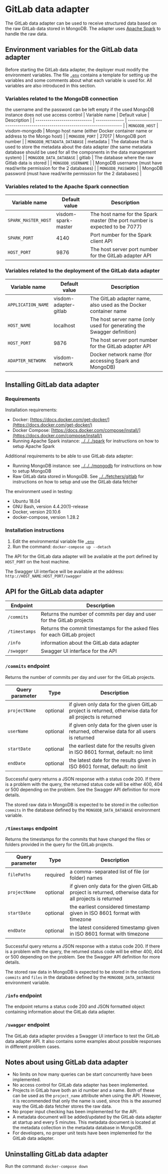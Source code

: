 # GitLab data adapter

The GitLab data adapter can be used to receive structured data based on the raw GitLab data stored in MongoDB. The adapter uses [Apache Spark](https://spark.apache.org/) to handle the raw data.

## Environment variables for the GitLab data adapter

Before starting the GitLab data adapter, the deployer must modify the environment variables. The file [`.env`](.env) contains a template for setting up the variables and some comments about what each variable is used for. All variables are also introduced in this section.

### Variables related to the MongoDB connection

the username and the password can be left empty if the used MongoDB instance does not use access control
| Variable name                | Default value  | Description                                                                 |
| ---------------------------- | -------------- | --------------------------------------------------------------------------- |
| `MONGODB_HOST`               | visdom-mongodb | Mongo host name (either Docker container name or address to the Mongo host) |
| `MONGODB_PORT`               | 27017          | MongoDB port number                                                         |
| `MONGODB_METADATA_DATABASE`  | metadata       | The database that is used to store the metadata about the data adapter (the same metadata database should be used for all the components in the data management system) |
| `MONGODB_DATA_DATABASE`      | gitlab         | The database where the raw Gitlab data is stored                            |
| `MONGODB_USERNAME`           |                | MongoDB username (must have read/write permission for the 2 databases)      |
| `MONGODB_PASSWORD`           |                | MongoDB password (must have read/write permission for the 2 databases)      |

### Variables related to the Apache Spark connection

| Variable name       | Default value       | Description                                                                 |
| ------------------- | ------------------- | --------------------------------------------------------------------------- |
| `SPARK_MASTER_HOST` | visdom-spark-master | The host name for the Spark master (the port number is expected to be 7077) |
| `SPARK_PORT`        | 4140                | Port number for the Spark client API                                        |
| `HOST_PORT`         | 9876                | The host server port number for the GitLab adapter API                      |

### Variables related to the deployment of the GitLab data adapter

| Variable name      | Default value         | Description                                                            |
| ------------------ | --------------------- | ---------------------------------------------------------------------- |
| `APPLICATION_NAME` | visdom-adapter-gitlab | The GitLab adapter name, also used as the Docker container name        |
| `HOST_NAME`        | localhost             | The host server name (only used for generating the Swagger definition) |
| `HOST_PORT`        | 9876                  | The host server port number for the GitLab adapter API                 |
| `ADAPTER_NETWORK`  | visdom-network        | Docker network name (for accessing Spark and MongoDB)                  |

## Installing GitLab data adapter

### Requirements

Installation requirements:

- Docker: [https://docs.docker.com/get-docker/](https://docs.docker.com/get-docker/)
- Docker Compose: [https://docs.docker.com/compose/install/](https://docs.docker.com/compose/install/)
- Running Apache Spark instance: [../../../spark](../../../spark) for instructions on how to setup Apache Spark

Additional requirements to be able to use GitLab data adapter:

- Running MongoDB instance: see [../../../mongodb](../../../mongodb) for instructions on how to setup MongoDB
- Raw GitLab data stored in MongoDB. See [../../fetchers/gitlab](../../fetchers/gitlab) for instructions on how to setup and use the GitLab data fetcher

The environment used in testing:

- Ubuntu 18.04
- GNU Bash, version 4.4.20(1)-release
- Docker, version 20.10.6
- docker-compose, version 1.28.2

### Installation instructions

1. Edit the environmental variable file [`.env`](.env)
2. Run the command: `docker-compose up --detach`

The API for the GitLab data adapter will be available at the port defined by `HOST_PORT` on the host machine.

The Swagger UI interface will be available at the address: `http://HOST_NAME:HOST_PORT/swagger`

## API for the GitLab data adapter

| Endpoint      | Description                                                               |
| ------------- | ------------------------------------------------------------------------- |
| `/commits`    | Returns the number of commits per day and user for the GitLab projects    |
| `/timestamps` | Returns the commit timestamps for the asked files for each GitLab project |
| `/info`       | information about the GitLab data adapter                                 |
| `/swagger`    | Swagger UI interface for the API                                          |

### `/commits` endpoint

Returns the number of commits per day and user for the GitLab projects.

| Query parameter | Type     | Description                                                                                              |
| --------------- | -------- | -------------------------------------------------------------------------------------------------------- |
| `projectName`   | optional | if given only data for the given GitLab project is returned, otherwise data for all projects is returned |
| `userName`      | optional | if given only data for the given user is returned, otherwise data for all users is returned              |
| `startDate`     | optional | the earliest date for the results given in ISO 8601 format, default: no limit                            |
| `endDate`       | optional | the latest date for the results given in ISO 8601 format, default: no limit                              |

Successful query returns a JSON response with a status code 200. If there is a problem with the query, the returned status code will be either 400, 404 or 500 depending on the problem. See the Swagger API definition for more details.

The stored raw data in MongoDB is expected to be stored in the collection `commits` in the database defined by the `MONGODB_DATA_DATABASE` environment variable.

### `/timestamps` endpoint

Returns the timestamps for the commits that have changed the files or folders provided in the query for the GitLab projects.

| Query parameter | Type     | Description                                                                                              |
| --------------- | -------- | -------------------------------------------------------------------------------------------------------- |
| `filePaths`     | required | a comma-separated list of file (or folder) names                                                         |
| `projectName`   | optional | if given only data for the given GitLab project is returned, otherwise data for all projects is returned |
| `startDate`     | optional | the earliest considered timestamp given in ISO 8601 format with timezone                                 |
| `endDate`       | optional | the latest considered timestamp given in ISO 8601 format with timezone                                   |

Successful query returns a JSON response with a status code 200. If there is a problem with the query, the returned status code will be either 400, 404 or 500 depending on the problem. See the Swagger API definition for more details.

The stored raw data in MongoDB is expected to be stored in the collections `commits` and `files` in the database defined by the `MONGODB_DATA_DATABASE` environment variable.

### `/info` endpoint

The endpoint returns a status code 200 and JSON formatted object containing information about the GitLab data adapter.

### `/swagger` endpoint

The GitLab data adapter provides a Swagger UI interface to test the GitLab data adapter API. It also contains some examples about possible responses in different problem cases.

## Notes about using GitLab data adapter

- No limits on how many queries can be start concurrently have been implemented.
- No access control for GitLab data adapter has been implemented.
- Projects in GitLab have both an id number and a name. Both of these can be used as the `project_name` attribute when using the API. However, it is recommended that only the name is used, since this is the assumed way the GitLab data fetcher stores the raw data.
- No proper input checking has been implemented for the API.
- A metadata document will be added/updated by the GitLab data adapter at startup and every 5 minutes. This metadata document is located at the metadata collection in the metadata database in MongoDB.
- For developers, no proper unit tests have been implemented for the GitLab data adapter.

## Uninstalling GitLab data adapter

Run the command: `docker-compose down`

